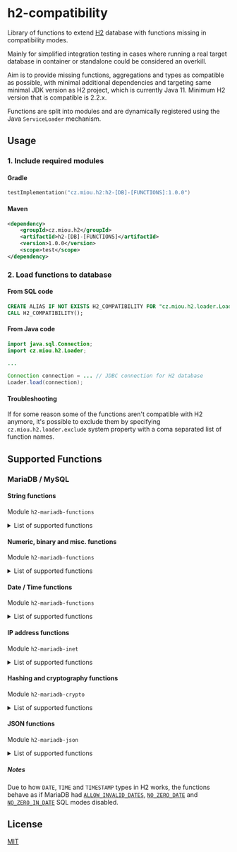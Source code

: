 # h2-compatibility

Library of functions to extend [H2](https://www.h2database.com/) database with functions missing in compatibility modes.

Mainly for simplified integration testing in cases where running a real target database in container or standalone could be considered an overkill.

Aim is to provide missing functions, aggregations and types as compatible as possible, with minimal additional dependencies and targeting same minimal JDK version as H2 project, which is currently Java 11. Minimum H2 version that is compatible is 2.2.x.

Functions are split into modules and are dynamically registered using the Java `ServiceLoader` mechanism.

## Usage

### 1. Include required modules

#### Gradle
```kotlin
testImplementation("cz.miou.h2:h2-[DB]-[FUNCTIONS]:1.0.0")
```

#### Maven

```xml
<dependency>
    <groupId>cz.miou.h2</groupId>
    <artifactId>h2-[DB]-[FUNCTIONS]</artifactId>
    <version>1.0.0</version>
    <scope>test</scope>
</dependency>
```

### 2. Load functions to database

#### From SQL code

```sql
CREATE ALIAS IF NOT EXISTS H2_COMPATIBILITY FOR "cz.miou.h2.loader.Loader.load";
CALL H2_COMPATIBILITY();
```

#### From Java code

```java
import java.sql.Connection;
import cz.miou.h2.Loader;

...

Connection connection = ... // JDBC connection for H2 database
Loader.load(connection);

```

#### Troubleshooting

If for some reason some of the functions aren't compatible with H2 anymore, it's possible to exclude them by specifying `cz.miou.h2.loader.exclude` system property with a coma separated list of function names.

## Supported Functions

### MariaDB / MySQL

#### String functions

Module `h2-mariadb-functions`

<details>

<summary>List of supported functions</summary>

* [`BIN`](https://mariadb.com/kb/en/bin/)
* [`ELT`](https://mariadb.com/kb/en/elt/)
* [`EXPORT_SET`](https://mariadb.com/kb/en/export_set/)
* [`FIELD`](https://mariadb.com/kb/en/field/)
* [`FIND_IN_SET`](https://mariadb.com/kb/en/find_in_set/)
* [`FORMAT`](https://mariadb.com/kb/en/format/)
* [`FROM_BASE64`](https://mariadb.com/kb/en/from_base64/)
* [`HEX`](https://mariadb.com/kb/en/hex/)
* [`LOAD_FILE`](https://mariadb.com/kb/en/load_file/)
* [`MAKE_SET`](https://mariadb.com/kb/en/make_set/)
* [`MID`](https://mariadb.com/kb/en/mid/)
* [`NATURAL_SORT_KEY`](https://mariadb.com/kb/en/natural_sort_key/)
* [`ORD`](https://mariadb.com/kb/en/ord/)
* [`QUOTE`](https://mariadb.com/kb/en/quote/)
* [`REGEXP_INSTR`](https://mariadb.com/kb/en/regexp_instr/)
* [`REVERSE`](https://mariadb.com/kb/en/reverse/)
* [`STRCMP`](https://mariadb.com/kb/en/strcmp/)
* [`SUBSTRING_INDEX`](https://mariadb.com/kb/en/substring_index/)
* [`TO_BASE64`](https://mariadb.com/kb/en/to_base64/)
* [`UNHEX`](https://mariadb.com/kb/en/unhex/)

</details>

#### Numeric, binary and misc. functions

Module `h2-mariadb-functions`

<details>

<summary>List of supported functions</summary>

* [`BIT_COUNT`](https://mariadb.com/kb/en/bit_count/)
* [`CONV`](https://mariadb.com/kb/en/conv/)
* [`FORMAT_BYTES`](https://mariadb.com/kb/en/miscellaneous-functions-format_bytes/)
* [`ISNULL`](https://mariadb.com/kb/en/isnull/)
* [`LOG2`](https://mariadb.com/kb/en/log2/)
* [`OCT`](https://mariadb.com/kb/en/oct/)
* [`POW`](https://mariadb.com/kb/en/pow/)
* [`SLEEP`](https://mariadb.com/kb/en/sleep/)
* [`SYS_GUID`](https://mariadb.com/kb/en/sys_guid/)
* [`UNCOMPRESSED_LENGTH`](https://mariadb.com/kb/en/uncompressed_length/)
* [`UNCOMPRESS`](https://mariadb.com/kb/en/uncompress/)
* [`UUIDV4`](https://mariadb.com/kb/en/uuidv4/)
* [`UUIDV7`](https://mariadb.com/kb/en/uuidv7/)
* [`UUID_SHORT`](https://mariadb.com/kb/en/uuid_short/)

</details>

#### Date / Time functions

Module `h2-mariadb-functions`

<details>

<summary>List of supported functions</summary>

* [`ADDDATE`](https://mariadb.com/kb/en/adddate/)
* [`ADDTIME`](https://mariadb.com/kb/en/addtime/)
* [`ADD_MONTHS`](https://mariadb.com/kb/en/add_months/)
* [`CONVERT_TZ`](https://mariadb.com/kb/en/convert_tz/)
* [`DATE_ADD`](https://mariadb.com/kb/en/date_add/)
* [`DATE_FORMAT`](https://mariadb.com/kb/en/date_format/)
* [`DATE_SUB`](https://mariadb.com/kb/en/date_sub/)
* [`FORMAT_PICO_TIME`](https://mariadb.com/kb/en/format_pico_time/)
* [`FROM_DAYS`](https://mariadb.com/kb/en/from_days/)
* [`MAKEDATE`](https://mariadb.com/kb/en/makedate/)
* [`MAKETIME`](https://mariadb.com/kb/en/maketime/)
* [`MICROSECOND`](https://mariadb.com/kb/en/microsecond/)
* [`PERIOD_ADD`](https://mariadb.com/kb/en/period_add/)
* [`PERIOD_DIFF`](https://mariadb.com/kb/en/period_add/)
* [`SEC_TO_TIME`](https://mariadb.com/kb/en/sec_to_time/)
* [`STR_TO_DATE`](https://mariadb.com/kb/en/str_to_date/)
* [`SUBDATE`](https://mariadb.com/kb/en/subdate/)
* [`SUBTIME`](https://mariadb.com/kb/en/subtime/)
* [`TIME`](https://mariadb.com/kb/en/time-function/)
* [`TIMEDIFF`](https://mariadb.com/kb/en/timediff/)
* [`TIMESTAMP`](https://mariadb.com/kb/en/timestamp-function/)
* [`TIME_FORMAT`](https://mariadb.com/kb/en/time_format/)
* [`TIME_TO_SEC`](https://mariadb.com/kb/en/time_to_sec/)
* [`TO_DAYS`](https://mariadb.com/kb/en/to_days/)
* [`TO_SECONDS`](https://mariadb.com/kb/en/to_seconds/)
* [`UTC_DATE`](https://mariadb.com/kb/en/utc_date/)
* [`UTC_TIME`](https://mariadb.com/kb/en/utc_time/)
* [`UTC_TIME`](https://mariadb.com/kb/en/utc_time/)
* [`WEEKDAY`](https://mariadb.com/kb/en/weekday/)
* [`WEEKOFYEAR`](https://mariadb.com/kb/en/weekofyear/)
* [`YEARWEEK`](https://mariadb.com/kb/en/yearweek/)

</details>

#### IP address functions

Module `h2-mariadb-inet`

<details>

<summary>List of supported functions</summary>

* [`INET_ATON`](https://mariadb.com/kb/en/inet_aton/)
* [`INET_NTOA`](https://mariadb.com/kb/en/inet_ntoa/)
* [`INET6_ATON`](https://mariadb.com/kb/en/inet6_aton/)
* [`INET6_NTOA`](https://mariadb.com/kb/en/inet6_ntoa/)
* [`IS_IPV4`](https://mariadb.com/kb/en/is_ipv4/)
* [`IS_IPV4_COMPAT`](https://mariadb.com/kb/en/is_ipv4_compat/)
* [`IS_IPV4_MAPPED`](https://mariadb.com/kb/en/is_ipv4_mapped/)
* [`IS_IPV6`](https://mariadb.com/kb/en/is_ipv6/)

</details>

#### Hashing and cryptography functions

Module `h2-mariadb-crypto`

<details>

<summary>List of supported functions</summary>

* [`AES_DECRYPT`](https://mariadb.com/kb/en/aes_decrypt/)
* [`AES_ENCRYPT`](https://mariadb.com/kb/en/aes_encrypt/)
* [`CRC32C`](https://mariadb.com/kb/en/crc32c/)
* [`CRC32`](https://mariadb.com/kb/en/crc32/)
* [`KDF`](https://mariadb.com/kb/en/kdf/)
* [`MD5`](https://mariadb.com/kb/en/md5/)
* [`SHA1`](https://mariadb.com/kb/en/sha1/)
* [`SHA2`](https://mariadb.com/kb/en/sha2/)

</details>

#### JSON functions

Module `h2-mariadb-json`

<details>

<summary>List of supported functions</summary>

* [`JSON_ARRAY_APPEND`](https://mariadb.com/kb/en/json_array_append/)
* [`JSON_ARRAY_INSERT`](https://mariadb.com/kb/en/json_array_insert/)
* [`JSON_ARRAY_INTERSECT`](https://mariadb.com/kb/en/json_array_intersect/)
* [`JSON_COMPACT`](https://mariadb.com/kb/en/json_compact/)
* [`JSON_CONTAINS`](https://mariadb.com/kb/en/json_contains/)
* [`JSON_CONTAINS_PATH`](https://mariadb.com/kb/en/json_contains_path/)
* [`JSON_DEPTH`](https://mariadb.com/kb/en/json_depth/)
* [`JSON_DETAILED`](https://mariadb.com/kb/en/json_detailed/)
* [`JSON_EQUALS`](https://mariadb.com/kb/en/json_equals/)
* [`JSON_EXISTS`](https://mariadb.com/kb/en/json_exists/)
* [`JSON_EXTRACT`](https://mariadb.com/kb/en/json_extract/)
* [`JSON_INSERT`](https://mariadb.com/kb/en/json_insert/)
* [`JSON_KEYS`](https://mariadb.com/kb/en/json_keys/)
* [`JSON_KEY_VALUE`](https://mariadb.com/kb/en/json_key_value/)
* [`JSON_LENGTH`](https://mariadb.com/kb/en/json_length/)
* [`JSON_LOOSE`](https://mariadb.com/kb/en/json_loose/)
* [`JSON_MERGE`](https://mariadb.com/kb/en/json_merge/)
* [`JSON_MERGE_PATCH`](https://mariadb.com/kb/en/json_merge_patch/)
* [`JSON_NORMALIZE`](https://mariadb.com/kb/en/json_normalize/)
* [`JSON_OBJECT_FILTER_KEYS`](https://mariadb.com/kb/en/json_object_filter_keys/)
* [`JSON_OBJECT_TO_ARRAY`](https://mariadb.com/kb/en/json_object_to_array/)
* [`JSON_OVERLAPS`](https://mariadb.com/kb/en/json_overlaps/)
* [`JSON_QUERY`](https://mariadb.com/kb/en/json_query/)
* [`JSON_QUOTE`](https://mariadb.com/kb/en/json_quote/)
* [`JSON_REMOVE`](https://mariadb.com/kb/en/json_remove/)
* [`JSON_REPLACE`](https://mariadb.com/kb/en/json_replace/)
* [`JSON_SEARCH`](https://mariadb.com/kb/en/json_search/)
* [`JSON_SET`](https://mariadb.com/kb/en/json_set/)
* [`JSON_TYPE`](https://mariadb.com/kb/en/json_type/)
* [`JSON_UNQUOTE`](https://mariadb.com/kb/en/json_unquote/)
* [`JSON_VALID`](https://mariadb.com/kb/en/json_valid/)
* [`JSON_VALUE`](https://mariadb.com/kb/en/json_value/)

</details>

##### Notes

Due to how `DATE`, `TIME` and `TIMESTAMP` types in H2 works, the functions behave as if MariaDB had
[`ALLOW_INVALID_DATES`](https://mariadb.com/kb/en/sql-mode/#allow_invalid_dates), [`NO_ZERO_DATE`](https://mariadb.com/kb/en/sql-mode/#no_zero_date) and [`NO_ZERO_IN_DATE`](https://mariadb.com/kb/en/sql-mode/#no_zero_in_date) SQL modes disabled.

## License

[MIT](https://choosealicense.com/licenses/mit/)

